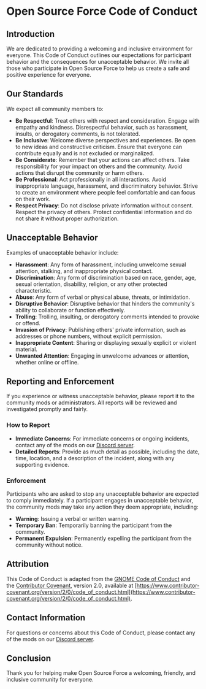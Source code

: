 # Open Source Force Code of Conduct

## Introduction

We are dedicated to providing a welcoming and inclusive environment for everyone. This Code of Conduct outlines our expectations for participant behavior and the consequences for unacceptable behavior. We invite all those who participate in Open Source Force to help us create a safe and positive experience for everyone.

## Our Standards

We expect all community members to:

- **Be Respectful**: Treat others with respect and consideration. Engage with empathy and kindness. Disrespectful behavior, such as harassment, insults, or derogatory comments, is not tolerated.
- **Be Inclusive**: Welcome diverse perspectives and experiences. Be open to new ideas and constructive criticism. Ensure that everyone can contribute equally and is not excluded or marginalized.
- **Be Considerate**: Remember that your actions can affect others. Take responsibility for your impact on others and the community. Avoid actions that disrupt the community or harm others.
- **Be Professional**: Act professionally in all interactions. Avoid inappropriate language, harassment, and discriminatory behavior. Strive to create an environment where people feel comfortable and can focus on their work.
- **Respect Privacy**: Do not disclose private information without consent. Respect the privacy of others. Protect confidential information and do not share it without proper authorization.

## Unacceptable Behavior

Examples of unacceptable behavior include:

- **Harassment**: Any form of harassment, including unwelcome sexual attention, stalking, and inappropriate physical contact.
- **Discrimination**: Any form of discrimination based on race, gender, age, sexual orientation, disability, religion, or any other protected characteristic.
- **Abuse**: Any form of verbal or physical abuse, threats, or intimidation.
- **Disruptive Behavior**: Disruptive behavior that hinders the community's ability to collaborate or function effectively.
- **Trolling**: Trolling, insulting, or derogatory comments intended to provoke or offend.
- **Invasion of Privacy**: Publishing others' private information, such as addresses or phone numbers, without explicit permission.
- **Inappropriate Content**: Sharing or displaying sexually explicit or violent material.
- **Unwanted Attention**: Engaging in unwelcome advances or attention, whether online or offline.

## Reporting and Enforcement

If you experience or witness unacceptable behavior, please report it to the community mods or administrators. All reports will be reviewed and investigated promptly and fairly. 

### How to Report

- **Immediate Concerns**: For immediate concerns or ongoing incidents, contact any of the mods on our [Discord server](https://discord.gg/zWf5jUY8UN). 
- **Detailed Reports**: Provide as much detail as possible, including the date, time, location, and a description of the incident, along with any supporting evidence.

### Enforcement

Participants who are asked to stop any unacceptable behavior are expected to comply immediately. If a participant engages in unacceptable behavior, the community mods may take any action they deem appropriate, including:

- **Warning**: Issuing a verbal or written warning.
- **Temporary Ban**: Temporarily banning the participant from the community.
- **Permanent Expulsion**: Permanently expelling the participant from the community without notice.

## Attribution

This Code of Conduct is adapted from the [GNOME Code of Conduct](https://wiki.gnome.org/Foundation/CodeOfConduct) and the [Contributor Covenant](https://www.contributor-covenant.org/), version 2.0, available at [https://www.contributor-covenant.org/version/2/0/code_of_conduct.html](https://www.contributor-covenant.org/version/2/0/code_of_conduct.html).

## Contact Information

For questions or concerns about this Code of Conduct, please contact any of the mods on our [Discord server](https://discord.gg/zWf5jUY8UN). 

## Conclusion

Thank you for helping make Open Source Force a welcoming, friendly, and inclusive community for everyone.


